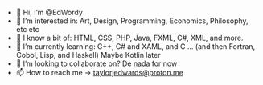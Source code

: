 - 👋 Hi, I’m @EdWordy
- 👀 I’m interested in: Art, Design, Programming, Economics, Philosophy, etc etc
- 🍴 I know a bit of: HTML, CSS, PHP, Java, FXML, C#, XML, and more. 
- 🌱 I’m currently learning: C++, C# and XAML, and C ... (and then Fortran, Cobol, Lisp, and Haskell) Maybe Kotlin later
- 💞️ I’m looking to collaborate on? De nada for now
- 📫 How to reach me -> taylorjedwards@proton.me

<!---
EdWordy/EdWordy is a ✨ special ✨ repository because its `README.md` (this file) appears on your GitHub profile.
You can click the Preview link to take a look at your changes.
--->

